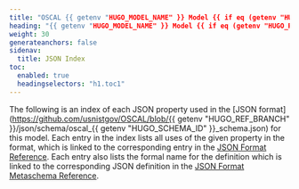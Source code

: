 ```yaml
---
title: "OSCAL {{ getenv "HUGO_MODEL_NAME" }} Model {{ if eq (getenv "HUGO_REF_VERSION") "develop" }}Development Snapshot{{ else }}v{{ getenv "HUGO_REF_VERSION" }}{{ end }} JSON Format Index"
heading: "{{ getenv "HUGO_MODEL_NAME" }} Model {{ if eq (getenv "HUGO_REF_VERSION") "develop" }}Development Snapshot{{ else }}v{{ getenv "HUGO_REF_VERSION" }}{{ end }} JSON Format Index"
weight: 30
generateanchors: false
sidenav:
  title: JSON Index
toc:
  enabled: true
  headingselectors: "h1.toc1"
---
```


The following is an index of each JSON property used in the [JSON format](https://github.com/usnistgov/OSCAL/blob/{{ getenv "HUGO_REF_BRANCH" }}/json/schema/oscal_{{ getenv "HUGO_SCHEMA_ID" }}_schema.json) for this model. Each entry in the index lists all uses of the given property in the format, which is linked to the corresponding entry in the [JSON Format Reference](../json-reference/). Each entry also lists the formal name for the definition which is linked to the corresponding JSON definition in the [JSON Format Metaschema Reference](../json-definitions/).

<!-- DO NOT REMOVE. Generated text below -->
